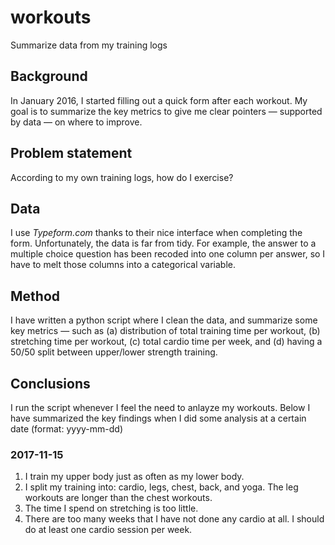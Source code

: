 # workouts

Summarize data from my training logs

## Background

In January 2016, I started filling out a quick form after each workout. My goal is to summarize the key metrics to give me clear pointers — supported by data — on where to improve.

## Problem statement

According to my own training logs, how do I exercise?

## Data

I use _Typeform.com_ thanks to their nice interface when completing the form. Unfortunately, the data is far from tidy. For example, the answer to a multiple choice question has been recoded into one column per answer, so I have to melt those columns into a categorical variable.

## Method

I have written a python script where I clean the data, and summarize some key metrics — such as (a) distribution of total training time per workout, (b) stretching time per workout, (c) total cardio time per week, and (d) having a 50/50 split between upper/lower strength training.

##  Conclusions

I run the script whenever I feel the need to anlayze my workouts. Below I have summarized the key findings when I did some analysis at a certain date (format: yyyy-mm-dd)

### 2017-11-15


1. I train my upper body just as often as my lower body.
2. I split my training into: cardio, legs, chest, back, and yoga. The leg workouts are longer than the chest workouts.
3. The time I spend on stretching is too little.
4. There are too many weeks that I have not done any cardio at all. I should do at least one cardio session per week.
